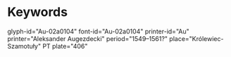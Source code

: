 # Keywords
glyph-id="Au-02a0104"
font-id="Au-02a0104"
printer-id="Au"
printer="Aleksander Augezdecki"
period="1549–1561?"
place="Królewiec-Szamotuły"
PT plate="406"
